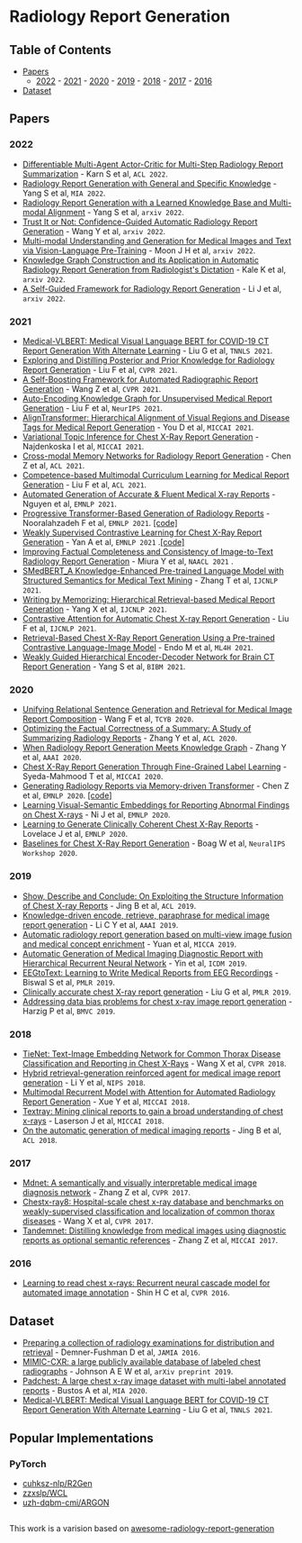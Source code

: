 # Radiology Report Generation
<!-- [![Awesome](https://awesome.re/badge.svg)](https://awesome.re) -->

<!-- <p align="center">
  <img width="250" src="https://camo.githubusercontent.com/1131548cf666e1150ebd2a52f44776d539f06324/68747470733a2f2f63646e2e7261776769742e636f6d2f73696e647265736f726875732f617765736f6d652f6d61737465722f6d656469612f6c6f676f2e737667" "Awesome!">
</p>

A curated list of radiology report generation (medical report generation) and related areas. :-)

## Contributing
Please feel free to send me [pull requests](https://github.com/im-smuze/awesome-radiology-report-generation/pulls) or email (im.smuze@gmail.com) to add links or to discuss with me about this area.
Markdown format:
```markdown
- [Paper Name](link) - Author 1 et al, `Conference Year`. [[code]](link)
``` -->

## Table of Contents
- [Papers](#papers)
  - [2022](#2022) - [2021](#2021) - [2020](#2020) - [2019](#2019) - [2018](#2018) - [2017](#2017)  - [2016](#2016) 
  <!-- - [Survey](#survey) -->
- [Dataset](#dataset)

## Papers

### 2022
* [Differentiable Multi-Agent Actor-Critic for Multi-Step Radiology Report Summarization](https://aclanthology.org/2022.acl-long.109/) - Karn S et al, `ACL 2022`.
* [Radiology Report Generation with General and Specific Knowledge](https://www.sciencedirect.com/science/article/pii/S1361841522001578) - Yang S et al, `MIA 2022`.
* [Radiology Report Generation with a Learned Knowledge Base and Multi-modal Alignment](https://arxiv.org/abs/2112.15011) - Yang S et al, `arxiv 2022`.
* [Trust It or Not: Confidence-Guided Automatic Radiology Report Generation](https://arxiv.org/abs/2106.10887) - Wang Y et al, `arxiv 2022`.
* [Multi-modal Understanding and Generation for Medical Images and Text via Vision-Language Pre-Training](https://arxiv.org/abs/2105.11333) - Moon J H et al, `arxiv 2022`.
* [Knowledge Graph Construction and its Application in Automatic Radiology Report Generation from Radiologist's Dictation](https://arxiv.org/abs/2206.06308) - Kale K et al, `arxiv 2022`.
* [A Self-Guided Framework for Radiology Report Generation](https://arxiv.org/ftp/arxiv/papers/2206/2206.09378.pdf) - Li J et al, `arxiv 2022`.



### 2021
* [Medical-VLBERT: Medical Visual Language BERT for COVID-19 CT Report Generation With Alternate Learning](https://ieeexplore.ieee.org/abstract/document/9509365) - Liu G et al, `TNNLS 2021`.
* [Exploring and Distilling Posterior and Prior Knowledge for Radiology Report Generation](https://openaccess.thecvf.com/content/CVPR2021/papers/Liu_Exploring_and_Distilling_Posterior_and_Prior_Knowledge_for_Radiology_Report_CVPR_2021_paper.pdf) - Liu F et al, `CVPR 2021`.
* [A Self-Boosting Framework for Automated Radiographic Report Generation](https://openaccess.thecvf.com/content/CVPR2021/papers/Wang_A_Self-Boosting_Framework_for_Automated_Radiographic_Report_Generation_CVPR_2021_paper.pdf) - Wang Z et al, `CVPR 2021`.
* [Auto-Encoding Knowledge Graph for Unsupervised Medical Report Generation](https://proceedings.neurips.cc/paper/2021/hash/876e1c59023b1a0e95808168e1a8ff89-Abstract.html) - Liu F et al, `NeurIPS 2021`.
* [AlignTransformer: Hierarchical Alignment of Visual Regions and Disease Tags for Medical Report Generation](https://link.springer.com/chapter/10.1007/978-3-030-87199-4_7) - You D et al, `MICCAI 2021`.
* [Variational Topic Inference for Chest X-Ray Report Generation](https://link.springer.com/chapter/10.1007/978-3-030-87199-4_59) - Najdenkoska I et al, `MICCAI 2021`.
* [Cross-modal Memory Networks for Radiology Report Generation](https://aclanthology.org/2021.acl-long.459/) - Chen Z et al, `ACL 2021`.
* [Competence-based Multimodal Curriculum Learning for Medical Report Generation](https://aclanthology.org/2021.acl-long.234/) - Liu F et al, `ACL 2021`.
* [Automated Generation of Accurate & Fluent Medical X-ray Reports](https://aclanthology.org/2021.emnlp-main.288/) - Nguyen et al, `EMNLP 2021`.
* [Progressive Transformer-Based Generation of Radiology Reports](https://aclanthology.org/2021.findings-emnlp.241/) - Nooralahzadeh F et al, `EMNLP 2021`. [[code]](https://github.com/uzh-dqbm-cmi/ARGON)
* [Weakly Supervised Contrastive Learning for Chest X-Ray Report Generation](https://aclanthology.org/2021.findings-emnlp.336/) - Yan A et al, `EMNLP 2021` .[[code]](https://github.com/zzxslp/WCL)
* [Improving Factual Completeness and Consistency of Image-to-Text Radiology Report Generation](https://aclanthology.org/2021.naacl-main.416/) - Miura Y et al, `NAACL 2021` .
* [SMedBERT_A Knowledge-Enhanced Pre-trained Language Model with Structured Semantics for Medical Text Mining](https://aclanthology.org/2021.acl-long.457/) - Zhang T et al, `IJCNLP 2021`.
* [Writing by Memorizing: Hierarchical Retrieval-based Medical Report Generation](https://aclanthology.org/2021.acl-long.387/) - Yang X et al, `IJCNLP 2021`.
* [Contrastive Attention for Automatic Chest X-ray Report Generation](https://aclanthology.org/2021.findings-acl.23/) - Liu F et al, `IJCNLP 2021`.
* [Retrieval-Based Chest X-Ray Report Generation Using a Pre-trained Contrastive Language-Image Model](https://proceedings.mlr.press/v158/endo21a/endo21a.pdf) - Endo M et al, `ML4H 2021`.
* [Weakly Guided Hierarchical Encoder-Decoder Network for Brain CT Report Generation](https://ieeexplore.ieee.org/abstract/document/9669626) - Yang S et al, `BIBM 2021`.


### 2020
* [Unifying Relational Sentence Generation and Retrieval for Medical Image Report Composition](https://ieeexplore.ieee.org/abstract/document/9244217) - Wang F et al, `TCYB 2020`.
* [Optimizing the Factual Correctness of a Summary: A Study of Summarizing Radiology Reports](https://aclanthology.org/2020.acl-main.458/) - Zhang Y et al, `ACL 2020`.
* [When Radiology Report Generation Meets Knowledge Graph](https://doi.org/10.1609/aaai.v34i07.6989) - Zhang Y et al, `AAAI 2020`.
* [Chest X-Ray Report Generation Through Fine-Grained Label Learning](https://link.springer.com/chapter/10.1007/978-3-030-59713-9_54) - Syeda-Mahmood T et al, `MICCAI 2020`.
* [Generating Radiology Reports via Memory-driven Transformer](https://www.aclweb.org/anthology/2020.emnlp-main.112.pdf) - Chen Z et al, `EMNLP 2020`. [[code]](https://github.com/cuhksz-nlp/R2Gen)
* [Learning Visual-Semantic Embeddings for Reporting Abnormal Findings on Chest X-rays](https://aclanthology.org/2020.findings-emnlp.176/) - Ni J et al, `EMNLP 2020`.
* [Learning to Generate Clinically Coherent Chest X-Ray Reports](https://aclanthology.org/2020.findings-emnlp.110/) - Lovelace J et al, `EMNLP 2020`.
* [Baselines for Chest X-Ray Report Generation](http://proceedings.mlr.press/v116/boag20a) - Boag W et al, `NeuralIPS Workshop 2020`.



### 2019
* [Show, Describe and Conclude: On Exploiting the Structure Information of Chest X-ray Reports](https://www.aclweb.org/anthology/P19-1657.pdf) - Jing B et al, `ACL 2019`.
* [Knowledge-driven encode, retrieve, paraphrase for medical image report generation](https://www.aaai.org/ojs/index.php/AAAI/article/download/4637/4515) - Li C Y et al, `AAAI 2019`.
* [Automatic radiology report generation based on multi-view image fusion and medical concept enrichment](https://arxiv.org/pdf/1907.09085) - Yuan et al, `MICCA 2019`.
* [Automatic Generation of Medical Imaging Diagnostic Report with Hierarchical Recurrent Neural Network](https://ieeexplore.ieee.org/iel7/8961330/8970627/08970668.pdf?casa_token=zMmkGsvlcI8AAAAA:SbNyODTWZI1l5kNG_E6SkOs2r5HMhKrGnu8B1CoxPB7kuvtZmvxS7KIoaZMPA2pysI6VcvmBJ426cQ) - Yin et al, `ICDM 2019`.
* [EEGtoText: Learning to Write Medical Reports from EEG Recordings](http://proceedings.mlr.press/v106/biswal19a/biswal19a.pdf) - Biswal S et al, `PMLR 2019`.
* [Clinically accurate chest X-ray report generation](http://proceedings.mlr.press/v106/liu19a.html) - Liu G et al, `PMLR 2019`.
* [Addressing data bias problems for chest x-ray image report generation](https://arxiv.org/pdf/1908.02123) - Harzig P et al, `BMVC 2019`.

### 2018
* [TieNet: Text-Image Embedding Network for Common Thorax Disease Classification and Reporting in Chest X-Rays](https://openaccess.thecvf.com/content_cvpr_2018/html/Wang_TieNet_Text-Image_Embedding_CVPR_2018_paper.html) - Wang X et al, `CVPR 2018`.
* [Hybrid retrieval-generation reinforced agent for medical image report generation](http://papers.nips.cc/paper/7426-hybrid-retrieval-generation-reinforced-agent-for-medical-image-report-generation.pdf) - Li Y et al, `NIPS 2018`.
* [Multimodal Recurrent Model with Attention for Automated Radiology Report Generation](https://link.springer.com/chapter/10.1007/978-3-030-00928-1_52) - Xue Y et al, `MICCAI 2018`.
* [Textray: Mining clinical reports to gain a broad understanding of chest x-rays](https://arxiv.org/pdf/1806.02121) - Laserson J et al, `MICCAI 2018`.
* [On the automatic generation of medical imaging reports](https://arxiv.org/pdf/1711.08195) - Jing B et al, `ACL 2018`.



### 2017
* [Mdnet: A semantically and visually interpretable medical image diagnosis network](http://openaccess.thecvf.com/content_cvpr_2017/papers/Zhang_MDNet_A_Semantically_CVPR_2017_paper.pdf) - Zhang Z et al, `CVPR 2017`.
* [Chestx-ray8: Hospital-scale chest x-ray database and benchmarks on weakly-supervised classification and localization of common thorax diseases](http://openaccess.thecvf.com/content_cvpr_2017/papers/Wang_ChestX-ray8_Hospital-Scale_Chest_CVPR_2017_paper.pdf) - Wang X et al, `CVPR 2017`.
* [Tandemnet: Distilling knowledge from medical images using diagnostic reports as optional semantic references](http://openaccess.thecvf.com/content_cvpr_2017/papers/Zhang_MDNet_A_Semantically_CVPR_2017_paper.pdf) - Zhang Z et al, `MICCAI 2017`.


### 2016
* [Learning to read chest x-rays: Recurrent neural cascade model for automated image annotation](http://openaccess.thecvf.com/content_cvpr_2016/papers/Shin_Learning_to_Read_CVPR_2016_paper.pdf) - Shin H C et al, `CVPR 2016`.


## Dataset
* [Preparing a collection of radiology examinations for distribution and retrieval](https://academic.oup.com/jamia/article/23/2/304/2572395) - Demner-Fushman D et al, `JAMIA 2016`.
* [MIMIC-CXR: a large publicly available database of labeled chest radiographs](https://deepai.org/publication/mimic-cxr-a-large-publicly-available-database-of-labeled-chest-radiographs) - Johnson A E W et al, `arXiv preprint 2019`.
* [Padchest: A large chest x-ray image dataset with multi-label annotated reports](https://doi.org/10.1016/j.media.2020.101797) - Bustos A et al, `MIA 2020`.
* [Medical-VLBERT: Medical Visual Language BERT for COVID-19 CT Report Generation With Alternate Learning](https://ieeexplore.ieee.org/abstract/document/9509365) - Liu G et al, `TNNLS 2021`.

## Popular Implementations
### PyTorch
* [cuhksz-nlp/R2Gen](https://github.com/cuhksz-nlp/R2Gen)
* [zzxslp/WCL](https://github.com/zzxslp/WCL)
* [uzh-dqbm-cmi/ARGON](https://github.com/uzh-dqbm-cmi/ARGON)

## 
This work is a varision based on <a href="https://github.com/zhjohnchan/awesome-radiology-report-generation/">awesome-radiology-report-generation</a>
